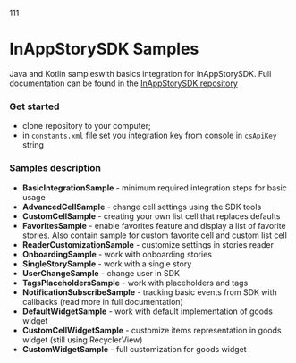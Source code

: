 111

# InAppStorySDK Samples
Java and Kotlin sampleswith basics integration for InAppStorySDK.
Full documentation can be found in the [InAppStorySDK repository](https://github.com/inappstory/android-sdk)

### Get started

- clone repository to your computer;   
- in `constants.xml` file set you integration key from [console](https://console.inappstory.com/) in `csApiKey` string

### Samples description

- **BasicIntegrationSample** - minimum required integration steps for basic usage  
- **AdvancedCellSample** - change cell settings using the SDK tools  
- **CustomCellSample** - creating your own list cell that replaces defaults
- **FavoritesSample** - enable favorites feature and display a list of favorite stories. Also contain sample for custom favorite cell and custom list cell
- **ReaderCustomizationSample** - customize settings in stories reader
- **OnboardingSample** -  work with onboarding stories
- **SingleStorySample** - work with a single story
- **UserChangeSample** - change user in SDK
- **TagsPlaceholdersSample** - work with placeholders and tags
- **NotificationSubscribeSample** - tracking basic events from SDK with callbacks (read more in full documentation)
- **DefaultWidgetSample** - work with default implementation of goods widget
- **CustomCellWidgetSample** - customize items representation in goods widget (still using RecyclerView)
- **CustomWidgetSample** - full customization for goods widget

